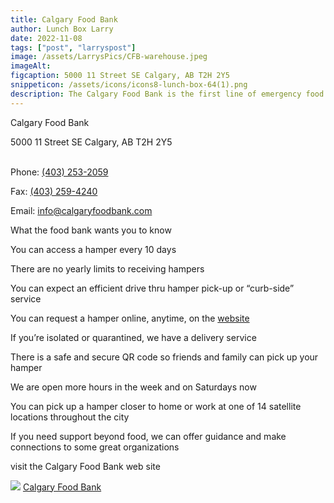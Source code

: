 ```yaml
---
title: Calgary Food Bank
author: Lunch Box Larry
date: 2022-11-08
tags: ["post", "larryspost"]
image: /assets/LarrysPics/CFB-warehouse.jpeg
imageAlt:
figcaption: 5000 11 Street SE Calgary, AB T2H 2Y5
snippeticon: /assets/icons/icons8-lunch-box-64(1).png
description: The Calgary Food Bank is the first line of emergency food support for families and individuals facing crisis. As the city’s main charitable food hub and the most accessible food bank we have the capacity to serve families, individuals and organizations to fight hunger.
---
```


<p class="subHeader">Calgary Food Bank</p>

5000 11 Street SE
Calgary, AB T2H 2Y5

<br>
Phone: <a href="tel:403-253-2059">(403) 253-2059</a>

Fax: <a href="403-259-4240">(403) 259-4240</a>

Email: <a href="mailto:info@calgaryfoodbank.com">info@calgaryfoodbank.com</a>

<p class="subHeader">
What the food bank wants you to know
</p>
You can access a hamper every 10 days 

There are no yearly limits to receiving hampers

You can expect an efficient drive thru hamper pick-up or “curb-side” service

You can request a hamper online, anytime, on the <a href="https://www.calgaryfoodbank.com/needfoodform/" target="_blank"> website</a>

If you’re isolated or quarantined, we have a delivery service 

There is a safe and secure QR code so friends and family can pick up your hamper 

We are open more hours in the week and on Saturdays now 

You can pick up a hamper closer to home or work at one of 14 satellite locations throughout the city

If you need support beyond food, we can offer guidance and make connections to some great organizations

<div class="post__link">
<p>visit the Calgary Food Bank web site</p>
<img src="/assets/LarrysPics/CFB-logo.jpg" />
<a href="https://www.calgaryfoodbank.com/" target="_blank">Calgary Food Bank</a>
</div>